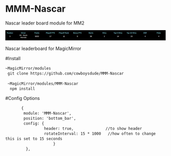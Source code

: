 # MMM-Nascar
Nascar leader board module for MM2

![alt tag](Capture1.PNG)

Nascar leaderboard for MagicMirror

#Install

    ~MagicMirror/modules
     git clone https://github.com/cowboysdude/MMM-Nascar
    
     ~MagicMirror/modules/MMM-Nascar
      npm install
      
      
#Config Options

           { 
            module: 'MMM-Nascar',
            position: 'bottom_bar',
            config: {
			         header: true,              //to show header
			         rotateInterval: 15 * 1000   //how often to change this is set to 15 seconds
			             }
             },
